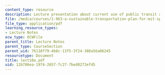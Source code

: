 ```yaml
---
content_type: resource
description: Lecture presentation about current use of public transit at MIT.
file: /media/courses/1-963-a-sustainable-transportation-plan-for-mit-spring-2007/12b786ea197426577c277bed8273efd5_lect10a.pdf
file_type: application/pdf
learning_resource_types:
- Lecture Notes
ocw_type: OCWFile
parent_title: Lecture Notes
parent_type: CourseSection
parent_uid: 76110f79-4b8c-13f5-3f24-388a56a06245
resourcetype: Document
title: lect10a.pdf
uid: 12b786ea-1974-2657-7c27-7bed8273efd5
---
```

